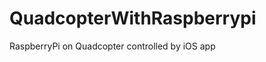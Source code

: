 QuadcopterWithRaspberrypi
=========================

RaspberryPi on Quadcopter controlled by iOS app
